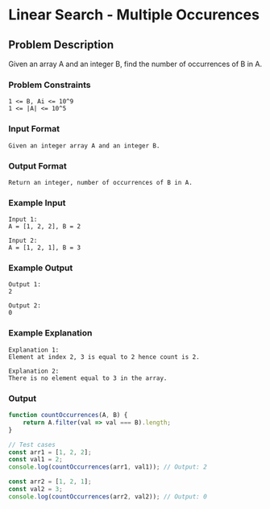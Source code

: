 # Linear Search - Multiple Occurences

## Problem Description
Given an array A and an integer B, find the number of occurrences of B in A.

### Problem Constraints
````
1 <= B, Ai <= 10^9
1 <= |A| <= 10^5
````

### Input Format
````
Given an integer array A and an integer B.
````

### Output Format
````
Return an integer, number of occurrences of B in A.
````

### Example Input
````
Input 1:
A = [1, 2, 2], B = 2 

Input 2:
A = [1, 2, 1], B = 3
````

### Example Output
````
Output 1:
2

Output 2:
0 
````

### Example Explanation
````
Explanation 1:
Element at index 2, 3 is equal to 2 hence count is 2. 

Explanation 2:
There is no element equal to 3 in the array.
````

### Output

``` javascript showLineNumbers copy filename="JavaScript"
function countOccurrences(A, B) {
    return A.filter(val => val === B).length;
}

// Test cases
const arr1 = [1, 2, 2];
const val1 = 2;
console.log(countOccurrences(arr1, val1)); // Output: 2

const arr2 = [1, 2, 1];
const val2 = 3;
console.log(countOccurrences(arr2, val2)); // Output: 0
```